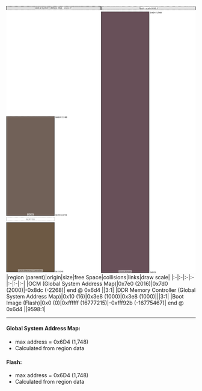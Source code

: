 ![memory map diagram](A6_region_exceeds_height-no_maxaddress_set_diagram.png)
|region (parent)|origin|size|free Space|collisions|links|draw scale|
|:-|:-|:-|:-|:-|:-|:-|
|<span style='color:(66, 45, 33)'>OCM (Global System Address Map)</span>|0x7e0 (2016)|0x7d0 (2000)|-0x8dc (-2268)| end @ 0x6d4 ||3:1|
|<span style='color:(61, 35, 6)'>DDR Memory Controller (Global System Address Map)</span>|0x10 (16)|0x3e8 (1000)|0x3e8 (1000)|||3:1|
|<span style='color:(54, 23, 35)'>Boot Image (Flash)</span>|0x0 (0)|0xffffff (16777215)|-0xfff92b (-16775467)| end @ 0x6d4 ||9598:1|

---
#### Global System Address Map:
- max address = 0x6D4 (1,748)
- Calculated from region data
#### Flash:
- max address = 0x6D4 (1,748)
- Calculated from region data